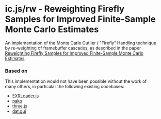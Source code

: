 # ic.js/rw - Reweighting Firefly Samples for Improved Finite-Sample Monte Carlo Estimates

An implementation of the Monte Carlo Outlier / "Firefly" Handling
technique by re-weighting of framebuffer cascades, as described in
the paper
[Reweighting Firefly Samples for Improved Finite-Sample Monte Carlo Estimates](https://cg.ivd.kit.edu/rwmc.php).

### Based on ###

This implementation would not have been possible without the work of many others, in particular the following existing codebases:
* [EXRLoader.js](https://github.com/mrdoob/three.js/blob/dev/examples/js/loaders/EXRLoader.js)
* [pako](https://github.com/nodeca/pako)
* [three.js](https://github.com/mrdoob/three.js)
* [dat.gui](https://github.com/dataarts/dat.gui)
